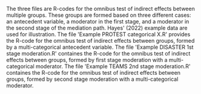 The three files are R-codes for the omnibus test of indirect effects between multiple groups. These groups are formed based on three different cases: 
an antecedent variable, a moderator in the first stage, and a moderator in the second stage of the mediation path. Hayes' (2022) example data are used for illustration.
The file 'Example PROTEST categorical X.R' provides the R-code for the omnibus test of indirect effects between groups, formed by a multi-categorical antecedent variable.
The file 'Example DISASTER 1st stage moderation.R' containes the R-code for the omnibus test of indirect effects between groups, formed by first stage moderation with a multi-categorical moderator.
The file 'Example TEAMS 2nd stage moderation.R' containes the R-code for the omnibus test of indirect effects between groups, formed by second stage moderation with a multi-categorical moderator.
